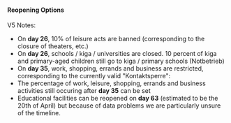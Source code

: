 #### Reopening Options

V5 Notes:

- On **day 26**, 10% of leisure acts are banned (corresponding to the closure of theaters, etc.)
- On **day 26**, schools / kiga / universities are closed. 10 percent of kiga and primary-aged children still go to kiga / primary schools (Notbetrieb)
- On **day 35**, work, shopping, errands and business are restricted, corresponding to the currently valid "Kontaktsperre":
- The percentage of work, leisure, shopping, errands and business activities still occuring after **day 35** can be set 
- Educational facilities can be reopened on **day 63** (estimated to be the 20th of April) but because of data problems we are particularly unsure of the timeline.
